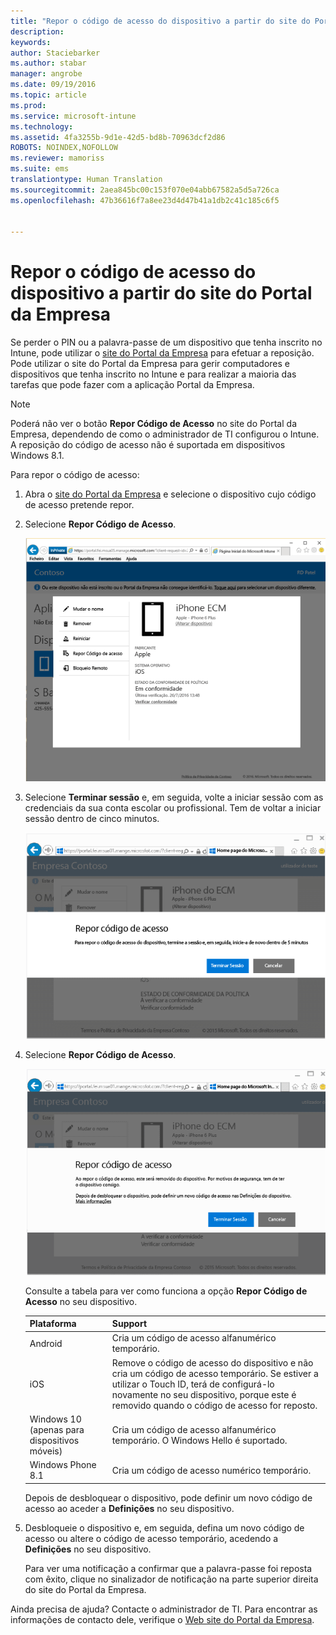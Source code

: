 ```yaml
---
title: "Repor o código de acesso do dispositivo a partir do site do Portal da Empresa | Microsoft Intune"
description: 
keywords: 
author: Staciebarker
ms.author: stabar
manager: angrobe
ms.date: 09/19/2016
ms.topic: article
ms.prod: 
ms.service: microsoft-intune
ms.technology: 
ms.assetid: 4fa3255b-9d1e-42d5-bd8b-70963dcf2d86
ROBOTS: NOINDEX,NOFOLLOW
ms.reviewer: mamoriss
ms.suite: ems
translationtype: Human Translation
ms.sourcegitcommit: 2aea845bc00c153f070e04abb67582a5d5a726ca
ms.openlocfilehash: 47b36616f7a8ee23d4d47b41a1db2c41c185c6f5


---
```



# Repor o código de acesso do dispositivo a partir do site do Portal da Empresa

Se perder o PIN ou a palavra-passe de um dispositivo que tenha inscrito no Intune, pode utilizar o [site do Portal da Empresa](http://portal.manage.microsoft.com) para efetuar a reposição. Pode utilizar o site do Portal da Empresa para gerir computadores e dispositivos que tenha inscrito no Intune e para realizar a maioria das tarefas que pode fazer com a aplicação Portal da Empresa.

> [!NOTE]
> Poderá não ver o botão **Repor Código de Acesso** no site do Portal da Empresa, dependendo de como o administrador de TI configurou o Intune. A reposição do código de acesso não é suportada em dispositivos Windows 8.1.

Para repor o código de acesso:

1.  Abra o [site do Portal da Empresa](http://portal.manage.microsoft.com) e selecione o dispositivo cujo código de acesso pretende repor.

2.  Selecione **Repor Código de Acesso**.

    ![Informações do dispositivo com o botão Repor Código de Acesso](./media/iwp-screen-with-all-options.png)

3.  Selecione **Terminar sessão** e, em seguida, volte a iniciar sessão com as credenciais da sua conta escolar ou profissional. Tem de voltar a iniciar sessão dentro de cinco minutos.

    ![Mensagem de reposição com botão para terminar sessão](./media/iwp-2-sign-out.png)

4.  Selecione **Repor Código de Acesso**.

    ![Mensagem a explicar o que acontece quando repõe o código de acesso](./media/iwp-3-tap-reset-passcode-after-signin.png)

    Consulte a tabela para ver como funciona a opção **Repor Código de Acesso** no seu dispositivo.

    |Plataforma|Support|
    |------------|-----------|
    |Android|Cria um código de acesso alfanumérico temporário.|
    |iOS|Remove o código de acesso do dispositivo e não cria um código de acesso temporário. Se estiver a utilizar o Touch ID, terá de configurá-lo novamente no seu dispositivo, porque este é removido quando o código de acesso for reposto.|
    |Windows 10 (apenas para dispositivos móveis)|Cria um código de acesso alfanumérico temporário. O Windows Hello é suportado.|
    |Windows Phone 8.1|Cria um código de acesso numérico temporário.|
    Depois de desbloquear o dispositivo, pode definir um novo código de acesso ao aceder a **Definições** no seu dispositivo.

5.  Desbloqueie o dispositivo e, em seguida, defina um novo código de acesso ou altere o código de acesso temporário, acedendo a **Definições** no seu dispositivo.

    Para ver uma notificação a confirmar que a palavra-passe foi reposta com êxito, clique no sinalizador de notificação na parte superior direita do site do Portal da Empresa.

Ainda precisa de ajuda? Contacte o administrador de TI. Para encontrar as informações de contacto dele, verifique o [Web site do Portal da Empresa](http://portal.manage.microsoft.com).



<!--HONumber=Oct16_HO3-->


